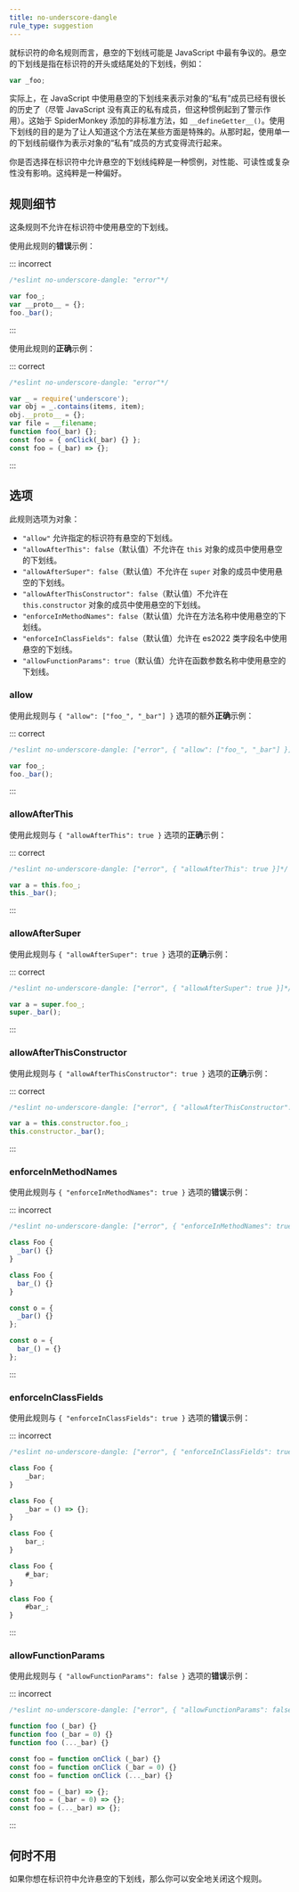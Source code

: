 ```yaml
---
title: no-underscore-dangle
rule_type: suggestion
---
```


就标识符的命名规则而言，悬空的下划线可能是 JavaScript 中最有争议的。悬空的下划线是指在标识符的开头或结尾处的下划线，例如：

```js
var _foo;
```

实际上，在 JavaScript 中使用悬空的下划线来表示对象的“私有”成员已经有很长的历史了（尽管 JavaScript 没有真正的私有成员，但这种惯例起到了警示作用）。这始于 SpiderMonkey 添加的非标准方法，如 `__defineGetter__()`。使用下划线的目的是为了让人知道这个方法在某些方面是特殊的。从那时起，使用单一的下划线前缀作为表示对象的“私有”成员的方式变得流行起来。

你是否选择在标识符中允许悬空的下划线纯粹是一种惯例，对性能、可读性或复杂性没有影响。这纯粹是一种偏好。

## 规则细节

这条规则不允许在标识符中使用悬空的下划线。

使用此规则的**错误**示例：

::: incorrect

```js
/*eslint no-underscore-dangle: "error"*/

var foo_;
var __proto__ = {};
foo._bar();
```

:::

使用此规则的**正确**示例：

::: correct

```js
/*eslint no-underscore-dangle: "error"*/

var _ = require('underscore');
var obj = _.contains(items, item);
obj.__proto__ = {};
var file = __filename;
function foo(_bar) {};
const foo = { onClick(_bar) {} };
const foo = (_bar) => {};
```

:::

## 选项

此规则选项为对象：

* `"allow"` 允许指定的标识符有悬空的下划线。
* `"allowAfterThis": false`（默认值）不允许在 `this` 对象的成员中使用悬空的下划线。
* `"allowAfterSuper": false`（默认值）不允许在 `super` 对象的成员中使用悬空的下划线。
* `"allowAfterThisConstructor": false`（默认值）不允许在 `this.constructor` 对象的成员中使用悬空的下划线。
* `"enforceInMethodNames": false`（默认值）允许在方法名称中使用悬空的下划线。
* `"enforceInClassFields": false`（默认值）允许在 es2022 类字段名中使用悬空的下划线。
* `"allowFunctionParams": true`（默认值）允许在函数参数名称中使用悬空的下划线。

### allow

使用此规则与 `{ "allow": ["foo_", "_bar"] }` 选项的额外**正确**示例：

::: correct

```js
/*eslint no-underscore-dangle: ["error", { "allow": ["foo_", "_bar"] }]*/

var foo_;
foo._bar();
```

:::

### allowAfterThis

使用此规则与 `{ "allowAfterThis": true }` 选项的**正确**示例：

::: correct

```js
/*eslint no-underscore-dangle: ["error", { "allowAfterThis": true }]*/

var a = this.foo_;
this._bar();
```

:::

### allowAfterSuper

使用此规则与 `{ "allowAfterSuper": true }` 选项的**正确**示例：

::: correct

```js
/*eslint no-underscore-dangle: ["error", { "allowAfterSuper": true }]*/

var a = super.foo_;
super._bar();
```

:::

### allowAfterThisConstructor

使用此规则与 `{ "allowAfterThisConstructor": true }` 选项的**正确**示例：

::: correct

```js
/*eslint no-underscore-dangle: ["error", { "allowAfterThisConstructor": true }]*/

var a = this.constructor.foo_;
this.constructor._bar();
```

:::

### enforceInMethodNames

使用此规则与 `{ "enforceInMethodNames": true }` 选项的**错误**示例：

::: incorrect

```js
/*eslint no-underscore-dangle: ["error", { "enforceInMethodNames": true }]*/

class Foo {
  _bar() {}
}

class Foo {
  bar_() {}
}

const o = {
  _bar() {}
};

const o = {
  bar_() = {}
};
```

:::

### enforceInClassFields

使用此规则与 `{ "enforceInClassFields": true }` 选项的**错误**示例：

::: incorrect

```js
/*eslint no-underscore-dangle: ["error", { "enforceInClassFields": true }]*/

class Foo {
    _bar;
}

class Foo {
    _bar = () => {};
}

class Foo {
    bar_;
}

class Foo {
    #_bar;
}

class Foo {
    #bar_;
}
```

:::

### allowFunctionParams

使用此规则与 `{ "allowFunctionParams": false }` 选项的**错误**示例：

::: incorrect

```js
/*eslint no-underscore-dangle: ["error", { "allowFunctionParams": false }]*/

function foo (_bar) {}
function foo (_bar = 0) {}
function foo (..._bar) {}

const foo = function onClick (_bar) {}
const foo = function onClick (_bar = 0) {}
const foo = function onClick (..._bar) {}

const foo = (_bar) => {};
const foo = (_bar = 0) => {};
const foo = (..._bar) => {};
```

:::

## 何时不用

如果你想在标识符中允许悬空的下划线，那么你可以安全地关闭这个规则。
